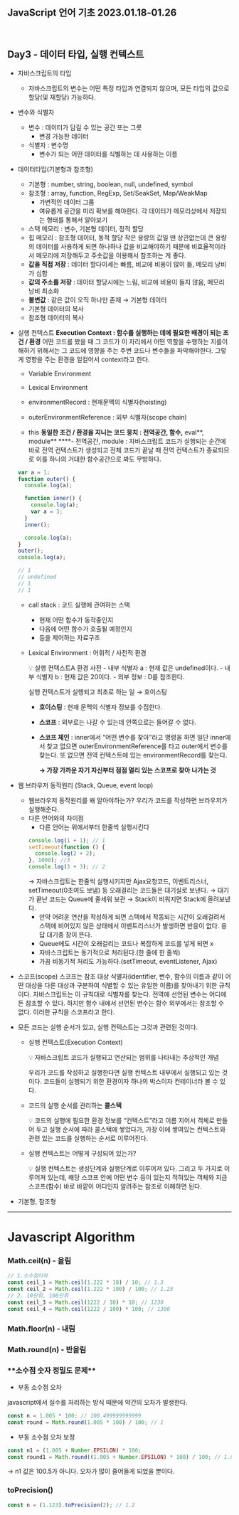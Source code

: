 ## JavaScript 언어 기초 2023.01.18-01.26

<br />

## Day3 - 데이터 타입, 실행 컨텍스트

- 자바스크립트의 타입
  - 자바스크립트의 변수는 어떤 특정 타입과 연결되지 않으며, 모든 타입의 값으로 할당(및 재할당) 가능하다.
- 변수와 식별자
  - 변수 : 데이터가 담길 수 있는 공간 또는 그릇
    - 변경 가능한 데이터
  - 식별자 : 변수명
    - 변수가 되는 어떤 데이터를 식별하는 데 사용하는 이름
- 데이터타입(기본형과 참조형)
  - 기본형 : number, string, boolean, null, undefined, symbol
  - 참조형 : array, function, RegExp, Set/SeakSet, Map/WeakMap
    - 가변적인 데이터 그룹
    - 여유롭게 공간을 미리 확보를 해야한다.
  각 데이터가 메모리상에서 저장되는 형태를 통해서 알아보기
  - 스택 메모리 : 변수, 기본형 데이터, 정적 할당
  - 힙 메모리 : 참조형 데이터, 동적 할당
  작은 용량의 값일 땐 상관없는데 큰 용량의 데이터를 사용하게 되면 하나하나 값을 비교해야하기 때문에 비효율적이라서 메모리에 저장해두고 주솟값을 이용해서 참조하는 게 좋다.
  - **값을 직접 저장** : 데이터 할다이세는 빠름, 비교에 비용이 많이 듦, 메모리 낭비가 심함
  - **값의 주소를 저장** : 데이터 할당시에는 느림, 비교에 비용이 들지 않음, 메모리 낭비 최소화
  - **불변값** : 같은 값이 오직 하나만 존재 → 기본형 데이터
  - 기본형 데이터의 복사
  - 참조형 데이터의 복사
- 실행 컨텍스트
  **Execution Context : 함수를 실행하는 데에 필요한 배경이 되는 조건 / 환경**
  어떤 코드를 봤을 때 그 코드가 이 자리에서 어떤 역할을 수행하는 지를이해하기 위해서는 그 코드에 영향을 주는 주변 코드나 변수들을 파악해야한다. 그렇게 영향을 주는 환경을 일컬어서 context라고 한다.
  - Variable Environment

  - Lexical Environment

  - environmentRecord : 현재문맥의 식별자(hoisting)

  - outerEnvironmentReference : 외부 식별자(scope chain)

  - this
  **동일한 조건 / 환경을 지니는 코드 뭉치 : 전역공간, 함수,** eval**, module**
  \*\*\*\*- 전역공간, module : 자바스크립트 코드가 실행되는 순간에 바로 전역 컨텍스트가 생성되고 전체 코드가 끝날 때 전역 컨텍스트가 종료되므로 이를 하나의 거대한 함수공간으로 봐도 무방하다.
  ```jsx
  var a = 1;
  function outer() {
    console.log(a);

    function inner() {
      console.log(a);
      var a = 3;
    }
    inner();

    console.log(a);
  }
  outer();
  console.log(a);

  // 1
  // undefined
  // 1
  // 1
  ```
  - call stack : 코드 실행에 관여하는 스택

    - 현재 어떤 함수가 동작중인지
    - 다음에 어떤 함수가 호출될 예정인지
    - 등을 제어하는 자료구조

  - Lexical Environment : 어휘적 / 사전적 환경
      <aside>
      💡 실행 컨텍스트A 환경 사전 
      - 내부 식별자 a : 현재 값은 undefined이다.
      - 내부 식별자 b : 현재 값은 20이다.
      - 외부 정보 : D를 참조한다.
      
      </aside>
      
      실행 컨텍스트가 실행되고 최초로 하는 일 → 호이스팅
      
      - **호이스팅** : 현재 문맥의 식별자 정보를 수집한다.
      - **스코프** : 외부로는 나갈 수 있는데 안쪽으로는 들어갈 수 없다.
      - **스코프 체인** : inner에서 “어떤 변수를 찾아”라고 명령을 하면 일단 inner에서 찾고 없으면 outerEnvironmentReference를 타고 outer에서 변수를 찾는다. 또 없으면 전역 컨텍스트에 있는 environmentRecord를 찾는다.
          
          **→ 가장 가까운 자기 자신부터 점점 멀리 있는 스코프로 찾아 나가는 것**

- 웹 브라우저 동작원리 (Stack, Queue, event loop)
  - 웹브라우저 동작원리를 왜 알아야하는가?
    우리가 코드를 작성하면 브라우저가 실행해준다.
  - 다른 언어와의 차이점
    - 다른 언어는 위에서부터 한줄씩 실행시킨다
    ```jsx
    console.log(1 + 1); // 1
    setTimeout(function () {
      console.log(2 + 2);
    }, 1000); //3
    console.log(3 + 3); // 2
    ```
    → 자바스크립트는 한줄씩 실행시키지만 Ajax요청코드, 이벤트리스너, setTimeout(0초여도 보냄) 등 오래걸리는 코드들은 대기실로 보낸다.
    → 대기가 끝난 코드는 Queue에 줄세워 보관
    → Stack이 비워지면 Stack에 올려보낸다.
    - 만약 어려운 연산을 작성하게 되면 스택에서 작동되는 시간이 오래걸려서 스택에 비어있지 않은 상태에서 이벤트리스너가 발생하면 반응이 없다. 응답 대기중 창이 뜬다.
    - Queue에도 시간이 오래걸리는 코드나 복잡하게 코드를 넣게 되면 x
    - 자바스크립트는 동기적으로 처리된다.(한 줄에 한 줄씩)
    - 가끔 비동기적 처리도 가능하다.(setTimeout, eventListener, Ajax)
- 스코프(scope)
  스코프는 참조 대상 식별자(identifier, 변수, 함수의 이름과 같이 어떤 대상을 다른 대상과 구분하여 식별할 수 있는 유일한 이름)를 찾아내기 위한 규칙이다. 자바스크립트는 이 규칙대로 식별자를 찾는다.
  전역에 선언된 변수는 어디에든 참조할 수 있다. 하지만 함수 내에서 선언된 변수는 함수 외부에서는 참조할 수 없다. 이러한 규칙을 스코프라고 한다.
- 모든 코드는 실행 순서가 있고, 실행 컨텍스트는 그것과 관련된 것이다.
  - 실행 컨텍스트(Execution Context)
      <aside>
      💡 자바스크립트 코드가 실행되고 연산되는 범위를 나타내는 추상적인 개념
      
      </aside>
      
      우리가 코드를 작성하고 실행한다면 실행 컨텍스트 내부에서 실행되고 있는 것이다. 코드들이 실행되기 위한 환경이자 하나의 박스이자 컨테이너라 볼 수 있다. 

  - 코드의 실행 순서를 관리하는 **콜스택**

      <aside>
      💡 코드의 실행에 필요한 환경 정보를 “컨텍스트”라고 이름 지어서 객체로 만들어 두고 실행 순서에 따라 콜스택에 쌓았다가, 가장 이에 쌓여있는 컨텍스트와 관련 있는 코드를 실행하는 순서로 이루어진다.
      
      </aside>


  - 실행 컨텍스트는 어떻게 구성되어 있는가?
      <aside>
      💡 실행 컨텍스트는 생성단계와 실행단계로 이루어져 있다. 그리고 두 가지로 이루어져 있는데, 해당 스코프 안에 어떤 변수 등이 있는지 적혀있는 객체와 지금 스코프(함수) 바로 바깥이 어디인지 알려주는 참조로 이해하면 된다.
      
      </aside>

- 기본형, 참조형

---

# Javascript Algorithm

### Math.ceil(n) - 올림

```jsx
// 1.소수점이하
const ceil_1 = Math.ceil(1.222 * 10) / 10; // 1.3
const ceil_2 = Math.ceil(1.222 * 100) / 100; // 1.23
// 2. 10단위, 100단위
const ceil_3 = Math.ceil(1222 / 10) * 10; // 1230
const ceil_4 = Math.ceil(1222 / 100) * 100; // 1300
```

### Math.floor(n) - 내림

### Math.round(n) - 반올림

### \***\*소수점 숫자 정밀도 문제\*\***

- 부동 소수점 오차

javascript에서 실수를 처리하는 방식 때문에 약간의 오차가 발생한다.

```jsx
const n = 1.005 * 100; // 100.499999999999
const round = Math.round(1.005 * 100) / 100; // 1
```

- 부동 소수점 오차 보정

```jsx
const n1 = (1.005 + Number.EPSILON) * 100;
const round1 = Math.round((1.005 + Number.EPSILON) * 100) / 100; // 1.01
```

→ n1 값은 100.5가 아니다. 오차가 많이 줄어들게 되었을 뿐이다.

### toPrecision()

```jsx
const n = (1.123).toPrecision(2); // 1.2
```
